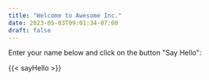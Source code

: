 ```yaml
---
title: "Welcome to Awesome Inc."
date: 2023-05-03T09:01:34-07:00
draft: false
---
```


Enter your name below and click on the button "Say Hello":

{{< sayHello >}}
